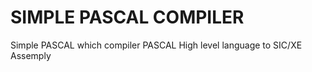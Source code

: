 # SIMPLE PASCAL COMPILER
Simple PASCAL which compiler PASCAL High level language to SIC/XE Assemply

